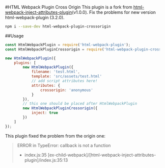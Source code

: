 #HTML Webpack Plugin Cross Origin
This plugin is a fork from [html-webpack-inject-attributes-plugin](https://github.com/dyw934854565/html-webpack-inject-attributes-plugin)(v1.0.0). Fix the problems for new version html-webpack-plugin (3.2.0).
```bash
npm i --save-dev html-webpack-plugin-crossorigin
```
##Usage
```javascript
const HtmlWebpackPlugin = require('html-webpack-plugin');
const HtmlWebpackPluginCrossorigin = require('html-webpack-plugin-crossorigin');

new HtmlWebpackPlugin({
    plugins: [
        new HtmlWebpackPlugin({
            filename: 'test.html',
            template: 'src/assets/test.html'
            // add script attributes here!
            attributes: {
                crossorigin: 'anonymous'
            }
        }),
        // this one should be placed after HtmlWebpackPlugin
        new HtmlWebpackPluginCrossorigin({
            inject: true
        })
    ]
});
```

This plugin fixed the problem from the origin one:
> ERROR in   TypeError: callback is not a function
>  
>  - index.js:35 
>    [ex-child-webpack]/[html-webpack-inject-attributes-plugin]/index.js:35:13

